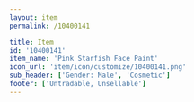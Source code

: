```yaml
---
layout: item
permalink: /10400141

title: Item
id: '10400141'
item_name: 'Pink Starfish Face Paint'
icon_url: 'item/icon/customize/10400141.png'
sub_header: ['Gender: Male', 'Cosmetic']
footer: ['Untradable, Unsellable']
---
```

